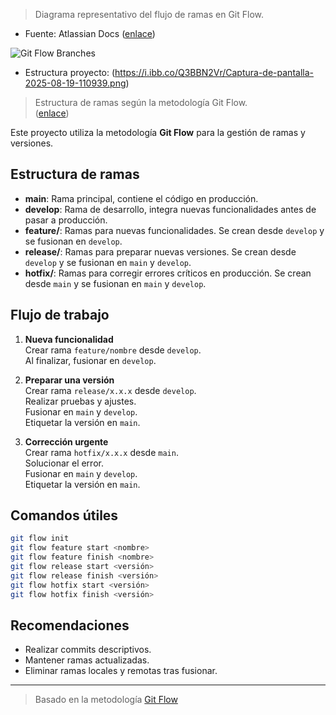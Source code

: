 
> Diagrama representativo del flujo de ramas en Git Flow.  
- Fuente: Atlassian Docs ([enlace](https://www.atlassian.com/git/tutorials/comparing-workflows/gitflow-workflow))

![Git Flow Branches](https://nvie.com/img/git-model@2x.png)

- Estructura proyecto: (https://i.ibb.co/Q3BBN2Vr/Captura-de-pantalla-2025-08-19-110939.png)

> Estructura de ramas según la metodología Git Flow.  
([enlace](https://nvie.com/posts/a-successful-git-branching-model/))

Este proyecto utiliza la metodología **Git Flow** para la gestión de ramas y versiones.

## Estructura de ramas

- **main**: Rama principal, contiene el código en producción.
- **develop**: Rama de desarrollo, integra nuevas funcionalidades antes de pasar a producción.
- **feature/**: Ramas para nuevas funcionalidades. Se crean desde `develop` y se fusionan en `develop`.
- **release/**: Ramas para preparar nuevas versiones. Se crean desde `develop` y se fusionan en `main` y `develop`.
- **hotfix/**: Ramas para corregir errores críticos en producción. Se crean desde `main` y se fusionan en `main` y `develop`.

## Flujo de trabajo

1. **Nueva funcionalidad**  
    Crear rama `feature/nombre` desde `develop`.  
    Al finalizar, fusionar en `develop`.

2. **Preparar una versión**  
    Crear rama `release/x.x.x` desde `develop`.  
    Realizar pruebas y ajustes.  
    Fusionar en `main` y `develop`.  
    Etiquetar la versión en `main`.

3. **Corrección urgente**  
    Crear rama `hotfix/x.x.x` desde `main`.  
    Solucionar el error.  
    Fusionar en `main` y `develop`.  
    Etiquetar la versión en `main`.

## Comandos útiles

```bash
git flow init
git flow feature start <nombre>
git flow feature finish <nombre>
git flow release start <versión>
git flow release finish <versión>
git flow hotfix start <versión>
git flow hotfix finish <versión>
```

## Recomendaciones

- Realizar commits descriptivos.
- Mantener ramas actualizadas.
- Eliminar ramas locales y remotas tras fusionar.

---
> Basado en la metodología [Git Flow](https://nvie.com/posts/a-successful-git-branching-model/)